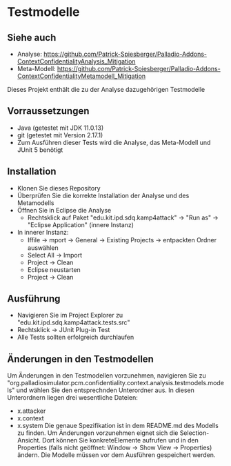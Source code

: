 # Testmodelle

## Siehe auch
* Analyse: https://github.com/Patrick-Spiesberger/Palladio-Addons-ContextConfidentialityAnalysis_Mitigation
* Meta-Modell: https://github.com/Patrick-Spiesberger/Palladio-Addons-ContextConfidentialityMetamodell_Mitigation

Dieses Projekt enthält die zu der Analyse dazugehörigen Testmodelle

## Vorraussetzungen

* Java (getestet mit JDK 11.0.13)
* git (getestet mit Version 2.17.1)
* Zum Ausführen dieser Tests wird die Analyse, das Meta-Modell und JUnit 5 benötigt

## Installation
* Klonen Sie dieses Repository
* Überprüfen Sie die korrekte Installation der Analyse und des Metamodells
* Öffnen Sie in Eclipse die Analyse
  * Rechtsklick auf Paket "edu.kit.ipd.sdq.kamp4attack" -> "Run as" -> "Eclipse Application" (innere Instanz)
* In innerer Instanz:
	* Iﬃle -> mport -> General -> Existing Projects -> entpackten Ordner auswählen
	* Select All -> Import
	* Project -> Clean
	* Eclipse neustarten
	* Project -> Clean
  
 
## Ausführung
* Navigieren Sie im Project Explorer zu "edu.kit.ipd.sdq.kamp4attack.tests.src"
* Rechtsklick -> JUnit Plug-in Test
* Alle Tests sollten erfolgreich durchlaufen

## Änderungen in den Testmodellen
Um Änderungen in den Testmodellen vorzunehmen, navigieren Sie zu "org.palladiosimulator.pcm.confidentiality.context.analysis.testmodels.models"
und wählen Sie den entsprechnden Unterordner aus. In diesen Unterordnern liegen drei wesentliche Dateien:
* x.attacker
* x.context
* x.system
Die genaue Spezifikation ist in dem README.md des Modells zu finden.
Um Änderungen vorzunehmen eignet sich die Selection-Ansicht. Dort können Sie konkreteElemente aufrufen und in den Properties (falls nicht geöffnet: Window -> Show View -> Properties) ändern. Die Modelle müssen vor dem Ausführen gespeichert werden. 

